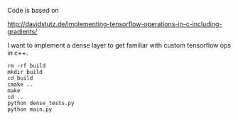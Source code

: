 Code is based on

http://davidstutz.de/implementing-tensorflow-operations-in-c-including-gradients/

I want to implement a dense layer to get familiar with custom tensorflow ops in c++.

```
rm -rf build
mkdir build
cd build
cmake ..
make
cd ..
python dense_tests.py 
python main.py
```


